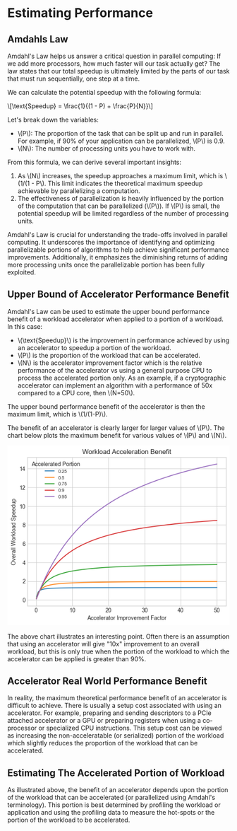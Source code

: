 # Estimating Performance

## Amdahls Law

Amdahl's Law helps us answer a critical question in parallel computing: If we
add more processors, how much faster will our task actually get? The law states
that our total speedup is ultimately limited by the parts of our task that must
run sequentially, one step at a time.

We can calculate the potential speedup with the following formula:

\\[\text{Speedup} = \frac{1}{(1 - P) + \frac{P}{N}}\\]

Let's break down the variables:

- \\(P\\): The proportion of the task that can be split up and run in parallel.
  For example, if 90% of your application can be parallelized, \\(P\\) is 0.9.
- \\(N\\): The number of processing units you have to work with.

From this formula, we can derive several important insights:

1. As \\(N\\) increases, the speedup approaches a maximum limit, which is
   \\(1/(1 - P\\). This limit indicates the theoretical maximum speedup
   achievable by parallelizing a computation.
2. The effectiveness of parallelization is heavily influenced by the portion of
   the computation that can be parallelized (\\(P\\)). If \\(P\\) is small, the
   potential speedup will be limited regardless of the number of processing
   units.

Amdahl's Law is crucial for understanding the trade-offs involved in parallel
computing. It underscores the importance of identifying and optimizing
parallelizable portions of algorithms to help achieve significant performance
improvements. Additionally, it emphasizes the diminishing returns of adding more
processing units once the parallelizable portion has been fully exploited.

## Upper Bound of Accelerator Performance Benefit

Amdahl's Law can be used to estimate the upper bound performance benefit of a
workload accelerator when applied to a portion of a workload. In this case:

- \\(\text{Speedup}\\) is the improvement in performance achieved by using an
  accelerator to speedup a portion of the workload.
- \\(P\\) is the proportion of the workload that can be accelerated.
- \\(N\\) is the accelerator improvement factor which is the relative
  performance of the accelerator vs using a general purpose CPU to process the
  accelerated portion only. As an example, if a cryptographic accelerator can
  implement an algorithm with a performance of 50x compared to a CPU core,
  then \\(N=50\\).

The upper bound performance benefit of the accelerator is then the maximum
limit, which is \\(1/(1-P)\\).

The benefit of an accelerator is clearly larger for larger values of \\(P\\).
The chart below plots the maximum benefit for various values of \\(P\\) and
\\(N\\).

![Upper Bound of Accelerator Benefit](./assets/amdahl-upper-bound.png)

The above chart illustrates an interesting point. Often there is an assumption
that using an accelerator will give "10x" improvement to an overall workload,
but this is only true when the portion of the workload to which the accelerator
can be applied is greater than 90%.

## Accelerator Real World Performance Benefit

In reality, the maximum theoretical performance benefit of an accelerator is
difficult to achieve. There is usually a setup cost associated with using an
accelerator. For example, preparing and sending descriptors to a PCIe attached
accelerator or a GPU or preparing registers when using a co-processor or
specialized CPU instructions. This setup cost can be viewed as increasing the
non-acceleratable (or serialized) portion of the workload which slightly reduces
the proportion of the workload that can be accelerated.

## Estimating The Accelerated Portion of Workload

As illustrated above, the benefit of an accelerator depends upon the portion of
the workload that can be accelerated (or parallelized using Amdahl's
terminology). This portion is best determined by profiling the workload or
application and using the profiling data to measure the hot-spots or the portion
of the workload to be accelerated.
